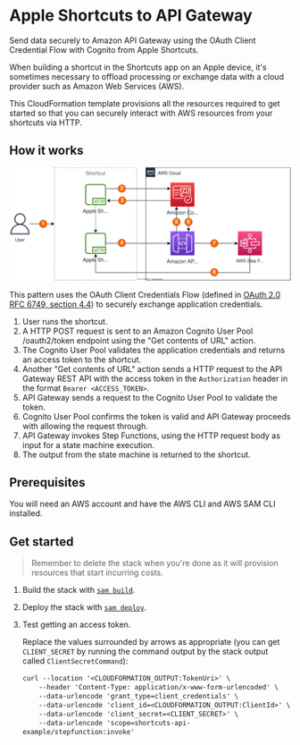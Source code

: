 # Apple Shortcuts to API Gateway
Send data securely to Amazon API Gateway using the OAuth Client Credential Flow with Cognito from Apple Shortcuts.

When building a shortcut in the Shortcuts app on an Apple device, it's sometimes necessary to offload processing or exchange data with a cloud provider such as Amazon Web Services (AWS).

This CloudFormation template provisions all the resources required to get started so that you can securely interact with AWS resources from your shortcuts via HTTP.

## How it works

![OAuth client credential flow with Shortcuts, API Gateway and Cognito](./architecture.drawio.svg)

This pattern uses the OAuth Client Credentials Flow (defined in [OAuth 2.0 RFC 6749, section 4.4](https://datatracker.ietf.org/doc/html/rfc6749#section-4.4)) to securely exchange application credentials. 

1. User runs the shortcut.
2. A HTTP POST request is sent to an Amazon Cognito User Pool /oauth2/token endpoint using the "Get contents of URL" action.
3. The Cognito User Pool validates the application credentials and returns an access token to the shortcut.
4. Another "Get contents of URL" action sends a HTTP request to the API Gateway REST API with the access token in the `Authorization` header in the format `Bearer <ACCESS_TOKEN>`.
5. API Gateway sends a request to the Cognito User Pool to validate the token.
6. Cognito User Pool confirms the token is valid and API Gateway proceeds with allowing the request through.
7. API Gateway invokes Step Functions, using the HTTP request body as input for a state machine execution.
8. The output from the state machine is returned to the shortcut.

## Prerequisites
You will need an AWS account and have the AWS CLI and AWS SAM CLI installed.

## Get started

> Remember to delete the stack when you're done as it will provision resources that start incurring costs.

1. Build the stack with [`sam build`](https://docs.aws.amazon.com/serverless-application-model/latest/developerguide/sam-cli-command-reference-sam-build.html).
1. Deploy the stack with [`sam deploy`](https://docs.aws.amazon.com/serverless-application-model/latest/developerguide/sam-cli-command-reference-sam-deploy.html).
1. Test getting an access token.

    Replace the values surrounded by arrows as appropriate (you can get `CLIENT_SECRET` by running the command output by the stack output called `ClientSecretCommand`):

    ```console
    curl --location '<CLOUDFORMATION_OUTPUT:TokenUri>' \
        --header 'Content-Type: application/x-www-form-urlencoded' \
        --data-urlencode 'grant_type=client_credentials' \
        --data-urlencode 'client_id=<CLOUDFORMATION_OUTPUT:ClientId>' \
        --data-urlencode 'client_secret=<CLIENT_SECRET>' \
        --data-urlencode 'scope=shortcuts-api-example/stepfunction:invoke'
    ```